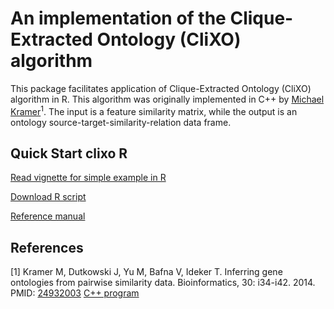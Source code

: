 # An implementation of the Clique-Extracted Ontology (CliXO) algorithm

This package facilitates application of Clique-Extracted Ontology (CliXO)
algorithm in R. This algorithm was originally implemented in C++ by
<a href="https://github.com/mhk7/">Michael Kramer</a><sup>1</sup>. The input is
a feature similarity matrix, while the output is an ontology
source-target-similarity-relation data frame.

## Quick Start clixo R

<a href="https://htmlpreview.github.io/?https://github.com/herdiantrisufriyana/clixo/blob/master/vignettes/quick-start-R.html">
Read vignette for simple example in R</a>

<a href="https://github.com/herdiantrisufriyana/clixo/blob/main/vignettes/quick-start.R">Download R script</a>

<a href="https://github.com/herdiantrisufriyana/clixo/blob/main/man/clixo_0.1.0.pdf">Reference manual</a>

## References

[1] Kramer M, Dutkowski J, Yu M, Bafna V, Ideker T. Inferring gene ontologies
from pairwise similarity data. Bioinformatics, 30: i34-i42. 2014. PMID:
<a href="https://pubmed.ncbi.nlm.nih.gov/24932003/">24932003</a> 
<a href="https://github.com/mhk7/clixo_0.3">C++ program</a>

